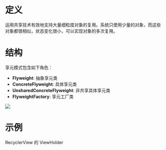# 定义

运用共享技术有效地支持大量细粒度对象的复用。系统只使用少量的对象，而这些对象都很相似，状态变化很小，可以实现对象的多次复用。

# 结构

享元模式包含如下角色：

* **Flyweight**: 抽象享元类
* **ConcreteFlyweight**: 具体享元类
* **UnsharedConcreteFlyweight**: 非共享具体享元类
* **FlyweightFactory**: 享元工厂类

![](https://i.imgur.com/SS65Rff.png)

# 示例

RecyclerView 的 ViewHolder